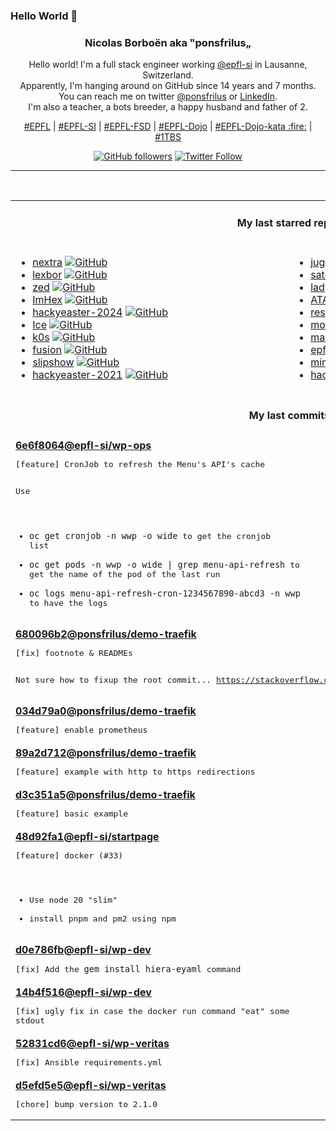 ### Hello World 👋

<p align="center">
  <!-- use https://avatars.githubusercontent.com/u/176002?v=4 for your default github picture 
  <img src="https://raw.githubusercontent.com/ponsfrilus/ponsfrilus/master/img/ponsfrilus.png" title="Nicolas Borboën aka ‟ponsfrilus„" alt="Nicolas Borboën aka ‟ponsfrilus„" /> -->
  <h3 align="center">
    Nicolas Borboën aka ‟ponsfrilus„
  </h3>
  <p align="center">
    Hello world! I'm a full stack engineer working <a href="https://github.com/epfl-si">@epfl-si</a> in Lausanne, Switzerland.
    <br />Apparently, I'm hanging around on GitHub since 14 years and 7 months.
    <br />You can reach me on twitter <a href="https://twitter.com/ponsfrilus">@ponsfrilus</a> or <a href="http://linkedin.com/in/nicolasborboen">LinkedIn</a>.
    <br />I'm also a teacher, a bots breeder, a happy husband and father of 2.
  </p>
  <p align="center">
    <a href="https://www.epfl.ch">#EPFL</a> | 
    <a href="https://github.com/epfl-si/">#EPFL-SI</a> | 
    <a href="https://github.com/epfl-fsd">#EPFL-FSD</a> | 
    <a href="https://github.com/topics/epfl-dojo">#EPFL-Dojo</a> | 
    <a href="https://github.com/topics/epfl-dojo-kata">#EPFL-Dojo-kata :fire:</a> | 
    <a href="https://en.wikipedia.org/wiki/Indentation_style#Variant:_1TBS_(OTBS)">#1TBS</a>
  </p>
  <p align="center">
    <a href="https://github.com/ponsfrilus"><img alt="GitHub followers" src="https://img.shields.io/github/followers/ponsfrilus?label=Follow%20me%20on%20github&style=social"></a>
    <a href="https://twitter.com/ponsfrilus"><img alt="Twitter Follow" src="https://img.shields.io/twitter/follow/ponsfrilus?label=follow%20me%20on%20twitter&style=social"></a>
  </p>
  </p><hr><table align="center">
<tr>
<td colspan="2" align="center"><h4>My last starred repos</h4></td>
</tr>
<tr>
<td valign="top">
<ul>
<li>
<a href="https://github.com/Azecko/nextra" title="Next.js + TailwindCSS + Entra ID Auth boilerplate" target="_blank">nextra</a>&nbsp;<a href="https://github.com/Azecko/nextra" title="Next.js + TailwindCSS + Entra ID Auth boilerplate" target="_blank"><img src="https://img.shields.io/github/stars/Azecko/nextra?style=social" alt="GitHub"></a>
</li>
<li>
<a href="https://github.com/lexbor/lexbor" title="Lexbor is development of an open source HTML Renderer library. https://lexbor.com" target="_blank">lexbor</a>&nbsp;<a href="https://github.com/lexbor/lexbor" title="Lexbor is development of an open source HTML Renderer library. https://lexbor.com" target="_blank"><img src="https://img.shields.io/github/stars/lexbor/lexbor?style=social" alt="GitHub"></a>
</li>
<li>
<a href="https://github.com/zed-industries/zed" title="Code at the speed of thought – Zed is a high-performance, multiplayer code editor from the creators of Atom and Tree-sitter." target="_blank">zed</a>&nbsp;<a href="https://github.com/zed-industries/zed" title="Code at the speed of thought – Zed is a high-performance, multiplayer code editor from the creators of Atom and Tree-sitter." target="_blank"><img src="https://img.shields.io/github/stars/zed-industries/zed?style=social" alt="GitHub"></a>
</li>
<li>
<a href="https://github.com/WerWolv/ImHex" title="🔍 A Hex Editor for Reverse Engineers, Programmers and people who value their retinas when working at 3 AM." target="_blank">ImHex</a>&nbsp;<a href="https://github.com/WerWolv/ImHex" title="🔍 A Hex Editor for Reverse Engineers, Programmers and people who value their retinas when working at 3 AM." target="_blank"><img src="https://img.shields.io/github/stars/WerWolv/ImHex?style=social" alt="GitHub"></a>
</li>
<li>
<a href="https://github.com/PhilippSieber/hackyeaster-2024" title="null" target="_blank">hackyeaster-2024</a>&nbsp;<a href="https://github.com/PhilippSieber/hackyeaster-2024" title="null" target="_blank"><img src="https://img.shields.io/github/stars/PhilippSieber/hackyeaster-2024?style=social" alt="GitHub"></a>
</li>
<li>
<a href="https://github.com/jordanbaird/Ice" title="Powerful menu bar manager for macOS" target="_blank">Ice</a>&nbsp;<a href="https://github.com/jordanbaird/Ice" title="Powerful menu bar manager for macOS" target="_blank"><img src="https://img.shields.io/github/stars/jordanbaird/Ice?style=social" alt="GitHub"></a>
</li>
<li>
<a href="https://github.com/k0sproject/k0s" title="k0s - The Zero Friction Kubernetes" target="_blank">k0s</a>&nbsp;<a href="https://github.com/k0sproject/k0s" title="k0s - The Zero Friction Kubernetes" target="_blank"><img src="https://img.shields.io/github/stars/k0sproject/k0s?style=social" alt="GitHub"></a>
</li>
<li>
<a href="https://github.com/0x2E/fusion" title="A lightweight, self-hosted friendly RSS aggregator and reader" target="_blank">fusion</a>&nbsp;<a href="https://github.com/0x2E/fusion" title="A lightweight, self-hosted friendly RSS aggregator and reader" target="_blank"><img src="https://img.shields.io/github/stars/0x2E/fusion?style=social" alt="GitHub"></a>
</li>
<li>
<a href="https://github.com/panglesd/slipshow" title="An engine for displaying slips, the next-gen version of slides" target="_blank">slipshow</a>&nbsp;<a href="https://github.com/panglesd/slipshow" title="An engine for displaying slips, the next-gen version of slides" target="_blank"><img src="https://img.shields.io/github/stars/panglesd/slipshow?style=social" alt="GitHub"></a>
</li>
<li>
<a href="https://github.com/PhilippSieber/hackyeaster-2021" title="null" target="_blank">hackyeaster-2021</a>&nbsp;<a href="https://github.com/PhilippSieber/hackyeaster-2021" title="null" target="_blank"><img src="https://img.shields.io/github/stars/PhilippSieber/hackyeaster-2021?style=social" alt="GitHub"></a>
</li>
</ul>
<img width="450" height="1" /></td>
<td valign="top">
<ul>
<li>
<a href="https://github.com/HEmile/juggl" title="An interactive, stylable and expandable graph view for Obsidian. Juggl is designed as an advanced 'local' graph view, where you can juggle all your thoughts with ease. " target="_blank">juggl</a>&nbsp;<a href="https://github.com/HEmile/juggl" title="An interactive, stylable and expandable graph view for Obsidian. Juggl is designed as an advanced 'local' graph view, where you can juggle all your thoughts with ease. " target="_blank"><img src="https://img.shields.io/github/stars/HEmile/juggl?style=social" alt="GitHub"></a>
</li>
<li>
<a href="https://github.com/epfl-si/satosaaas" title="Code for satosaaas.epfl.ch" target="_blank">satosaaas</a>&nbsp;<a href="https://github.com/epfl-si/satosaaas" title="Code for satosaaas.epfl.ch" target="_blank"><img src="https://img.shields.io/github/stars/epfl-si/satosaaas?style=social" alt="GitHub"></a>
</li>
<li>
<a href="https://github.com/LadybirdBrowser/ladybird" title="Truly independent web browser" target="_blank">ladybird</a>&nbsp;<a href="https://github.com/LadybirdBrowser/ladybird" title="Truly independent web browser" target="_blank"><img src="https://img.shields.io/github/stars/LadybirdBrowser/ladybird?style=social" alt="GitHub"></a>
</li>
<li>
<a href="https://github.com/epfl-si/ATARI" title="Code source for atari.epfl.ch" target="_blank">ATARI</a>&nbsp;<a href="https://github.com/epfl-si/ATARI" title="Code source for atari.epfl.ch" target="_blank"><img src="https://img.shields.io/github/stars/epfl-si/ATARI?style=social" alt="GitHub"></a>
</li>
<li>
<a href="https://github.com/r-engineeringresumes/resume-templates" title="r/EngineeringResumes Resume Templates" target="_blank">resume-templates</a>&nbsp;<a href="https://github.com/r-engineeringresumes/resume-templates" title="r/EngineeringResumes Resume Templates" target="_blank"><img src="https://img.shields.io/github/stars/r-engineeringresumes/resume-templates?style=social" alt="GitHub"></a>
</li>
<li>
<a href="https://github.com/epfl-si/mongodb.ops" title="Ansible automation and other “ops” assets for the MongoDB hosting service" target="_blank">mongodb.ops</a>&nbsp;<a href="https://github.com/epfl-si/mongodb.ops" title="Ansible automation and other “ops” assets for the MongoDB hosting service" target="_blank"><img src="https://img.shields.io/github/stars/epfl-si/mongodb.ops?style=social" alt="GitHub"></a>
</li>
<li>
<a href="https://github.com/VikParuchuri/marker" title="Convert PDF to markdown quickly with high accuracy" target="_blank">marker</a>&nbsp;<a href="https://github.com/VikParuchuri/marker" title="Convert PDF to markdown quickly with high accuracy" target="_blank"><img src="https://img.shields.io/github/stars/VikParuchuri/marker?style=social" alt="GitHub"></a>
</li>
<li>
<a href="https://github.com/epfl-si/epfl-elements-react" title="React bindings for https://epfl-si.github.io/elements" target="_blank">epfl-elements-react</a>&nbsp;<a href="https://github.com/epfl-si/epfl-elements-react" title="React bindings for https://epfl-si.github.io/elements" target="_blank"><img src="https://img.shields.io/github/stars/epfl-si/epfl-elements-react?style=social" alt="GitHub"></a>
</li>
<li>
<a href="https://github.com/Imbwbl/minesweeper" title="null" target="_blank">minesweeper</a>&nbsp;<a href="https://github.com/Imbwbl/minesweeper" title="null" target="_blank"><img src="https://img.shields.io/github/stars/Imbwbl/minesweeper?style=social" alt="GitHub"></a>
</li>
<li>
<a href="https://github.com/PhilippSieber/hackyeaster-2022" title="null" target="_blank">hackyeaster-2022</a>&nbsp;<a href="https://github.com/PhilippSieber/hackyeaster-2022" title="null" target="_blank"><img src="https://img.shields.io/github/stars/PhilippSieber/hackyeaster-2022?style=social" alt="GitHub"></a>
</li>
</ul>
<img width="450" height="1" /></td>
</tr>
<tr>
<td colspan="2" align="center"><h4>My last commits</h4></td>
</tr>
<tr>
        <td colspan="2">
          <div><strong><a href="https://api.github.com/repos/epfl-si/wp-ops/commits/6e6f80641a2d95dea9a2b0dc80c22e3825c2caf0" title="2024-08-08T10:04:38.000+02:00" target="_blank">6e6f8064</a><a href="https://github.com/epfl-si">@epfl-si</a><a href="https://github.com/epfl-si/wp-ops" title="DevOps infrastructure for the WordPress-at-EFPL project">/wp-ops</a></strong></div>
          <pre>[feature] CronJob to refresh the Menu's API's cache

Use
- `oc get cronjob -n wwp -o wide` to get the cronjob list
- `oc get pods -n wwp -o wide | grep menu-api-refresh` to get the name 
of the pod of the last run
- `oc logs menu-api-refresh-cron-1234567890-abcd3 -n wwp` to have the 
logs</pre>
        </td>
        </tr><tr>
        <td colspan="2">
          <div><strong><a href="https://api.github.com/repos/ponsfrilus/demo-traefik/commits/680096b26b41274d5e394c70a1d4af8e3734be5a" title="2024-07-30T09:13:27.000+02:00" target="_blank">680096b2</a><a href="https://github.com/ponsfrilus">@ponsfrilus</a><a href="https://github.com/ponsfrilus/demo-traefik" title="Some configuration example with Traefik 3">/demo-traefik</a></strong></div>
          <pre>[fix] footnote & READMEs

Not sure how to fixup the root commit... 
https://stackoverflow.com/questions/2119480/edit-the-root-commit-in-git</pre>
        </td>
        </tr><tr>
        <td colspan="2">
          <div><strong><a href="https://api.github.com/repos/ponsfrilus/demo-traefik/commits/034d79a0b0e302aa5d254a3bf9f19ee383f27a31" title="2024-07-30T09:12:09.000+02:00" target="_blank">034d79a0</a><a href="https://github.com/ponsfrilus">@ponsfrilus</a><a href="https://github.com/ponsfrilus/demo-traefik" title="Some configuration example with Traefik 3">/demo-traefik</a></strong></div>
          <pre>[feature] enable prometheus</pre>
        </td>
        </tr><tr>
        <td colspan="2">
          <div><strong><a href="https://api.github.com/repos/ponsfrilus/demo-traefik/commits/89a2d712100d67852b8334cbae8eb8b2d090ead1" title="2024-07-26T19:36:52.000+02:00" target="_blank">89a2d712</a><a href="https://github.com/ponsfrilus">@ponsfrilus</a><a href="https://github.com/ponsfrilus/demo-traefik" title="Some configuration example with Traefik 3">/demo-traefik</a></strong></div>
          <pre>[feature] example with http to https redirections</pre>
        </td>
        </tr><tr>
        <td colspan="2">
          <div><strong><a href="https://api.github.com/repos/ponsfrilus/demo-traefik/commits/d3c351a5025f1ae5be62f5ebc3c4ff26695f6f59" title="2024-07-26T19:36:23.000+02:00" target="_blank">d3c351a5</a><a href="https://github.com/ponsfrilus">@ponsfrilus</a><a href="https://github.com/ponsfrilus/demo-traefik" title="Some configuration example with Traefik 3">/demo-traefik</a></strong></div>
          <pre>[feature] basic example</pre>
        </td>
        </tr><tr>
        <td colspan="2">
          <div><strong><a href="https://api.github.com/repos/epfl-si/startpage/commits/48d92fa17023b6e20af81509777161ceeced159f" title="2024-07-26T14:30:13.000+02:00" target="_blank">48d92fa1</a><a href="https://github.com/epfl-si">@epfl-si</a><a href="https://github.com/epfl-si/startpage" title="startpage.epfl.ch">/startpage</a></strong></div>
          <pre>[feature] docker (#33)

- Use node 20 "slim"
- install pnpm and pm2 using npm</pre>
        </td>
        </tr><tr>
        <td colspan="2">
          <div><strong><a href="https://api.github.com/repos/epfl-si/wp-dev/commits/d0e786fb566b356e8a332eea23826d455f732d40" title="2024-07-25T16:48:48.000+02:00" target="_blank">d0e786fb</a><a href="https://github.com/epfl-si">@epfl-si</a><a href="https://github.com/epfl-si/wp-dev" title="Development environment for the EPFL VPSI WordPress service">/wp-dev</a></strong></div>
          <pre>[fix] Add the `gem install hiera-eyaml` command</pre>
        </td>
        </tr><tr>
        <td colspan="2">
          <div><strong><a href="https://api.github.com/repos/epfl-si/wp-dev/commits/14b4f516e271763aaebf72c8ad390df977655c5e" title="2024-07-25T16:44:36.000+02:00" target="_blank">14b4f516</a><a href="https://github.com/epfl-si">@epfl-si</a><a href="https://github.com/epfl-si/wp-dev" title="Development environment for the EPFL VPSI WordPress service">/wp-dev</a></strong></div>
          <pre>[fix] ugly fix in case the docker run command "eat" some stdout</pre>
        </td>
        </tr><tr>
        <td colspan="2">
          <div><strong><a href="https://api.github.com/repos/epfl-si/wp-veritas/commits/52831cd608a1c97c7bd6afc08942da05807b21d2" title="2024-07-23T16:18:10.000+02:00" target="_blank">52831cd6</a><a href="https://github.com/epfl-si">@epfl-si</a><a href="https://github.com/epfl-si/wp-veritas" title="https://wp-veritas.epfl.ch">/wp-veritas</a></strong></div>
          <pre>[fix] Ansible requirements.yml</pre>
        </td>
        </tr><tr>
        <td colspan="2">
          <div><strong><a href="https://api.github.com/repos/epfl-si/wp-veritas/commits/d5efd5e5e3020ec68bc12e17885ec1e21e8f4e70" title="2024-07-23T16:06:32.000+02:00" target="_blank">d5efd5e5</a><a href="https://github.com/epfl-si">@epfl-si</a><a href="https://github.com/epfl-si/wp-veritas" title="https://wp-veritas.epfl.ch">/wp-veritas</a></strong></div>
          <pre>[chore] bump version to 2.1.0</pre>
        </td>
        </tr><tfoot>
<tr>
<td colspan="2" align="right">
<img width="900" height="1" />
<small>⏰ Updated on Tue, 20 Aug 2024 13:45:10 GMT</small>
</td>
</tr>
</tfoot>
<br />
</table>
